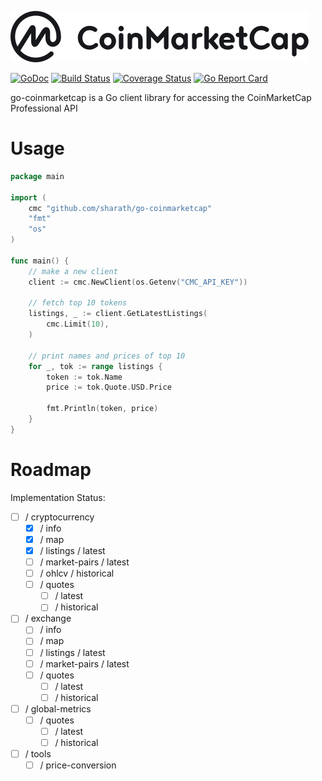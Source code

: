 ![CMC Logo](coinmarketcap.svg)

[![GoDoc](https://godoc.org/github.com/sharath/go-coinmarketcap/github?status.svg)](https://godoc.org/github.com/sharath/go-coinmarketcap)
[![Build Status](https://travis-ci.org/sharath/go-coinmarketcap.svg?branch=master)](https://travis-ci.org/sharath/go-coinmarketcap)
[![Coverage Status](https://coveralls.io/repos/github/sharath/go-coinmarketcap/badge.svg?branch=master)](https://coveralls.io/github/sharath/go-coinmarketcap?branch=master) 
[![Go Report Card](https://goreportcard.com/badge/github.com/sharath/go-coinmarketcap)](https://goreportcard.com/report/github.com/sharath/go-coinmarketcap)

go-coinmarketcap is a Go client library for accessing the CoinMarketCap Professional API

# Usage

```go
package main

import (
	cmc "github.com/sharath/go-coinmarketcap"
	"fmt"
	"os"
)

func main() {
	// make a new client
	client := cmc.NewClient(os.Getenv("CMC_API_KEY"))

	// fetch top 10 tokens
	listings, _ := client.GetLatestListings(
		cmc.Limit(10),
	)

	// print names and prices of top 10
	for _, tok := range listings {
		token := tok.Name
		price := tok.Quote.USD.Price

		fmt.Println(token, price)
	}
}

```

# Roadmap

Implementation Status:
- [ ] / cryptocurrency
    - [X] / info
    - [X] / map
    - [X] / listings / latest
    - [ ] / market-pairs / latest
    - [ ] / ohlcv / historical
    - [ ] / quotes
        - [ ] / latest
        - [ ] / historical
- [ ] / exchange
    - [ ] / info
    - [ ] / map
    - [ ] / listings / latest
    - [ ] / market-pairs / latest
    - [ ] / quotes
        - [ ] / latest
        - [ ] / historical
- [ ] / global-metrics
    - [ ] / quotes
        - [ ] / latest
        - [ ] / historical
- [ ] / tools
    - [ ] / price-conversion